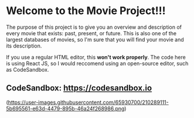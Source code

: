 # **Welcome to the Movie Project!!!**

The purpose of this project is to give you an overview and description of every movie that exists: past, present, or future.
This is also one of the largest databases of movies, so I'm sure that you will find your movie and its description.

If you use a regular HTML editor, this **won't work properly**.
The code here is using React JS, so I would reccomend using an open-source editor, such as CodeSandbox.
## CodeSandbox: https://codesandbox.io

(https://user-images.githubusercontent.com/65930700/210289111-5b695561-e63d-4479-895b-46a24f268986.png)

